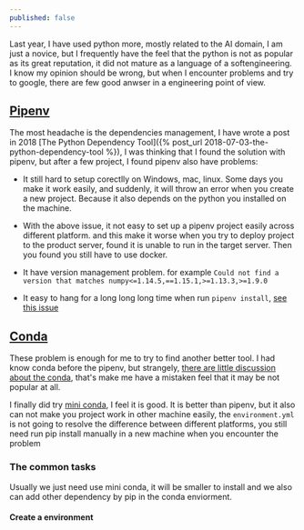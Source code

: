 ```yaml
---
published: false
---
```

Last year, I have used python more, mostly related to the AI domain, I am just a novice, but I frequently have the feel that the python is not as popular as its great reputation, it did not mature as a language of a softengineering. I know my opinion should be wrong, but when I encounter problems and try to google, there are few good anwser in a engineering point of view.  

## [Pipenv](https://pypi.org/project/pipenv/)  

The most headache is the dependencies management, I have wrote a post in 2018 [The Python Dependency Tool]({% post_url 2018-07-03-the-python-dependency-tool %}), I was thinking that I found the solution with pipenv, but after a few project, I found pipenv also have problems:  
- It still hard to setup corectlly on Windows, mac, linux. Some days you make it work easily, and suddenly, it will throw an error when you create a new project. Because it also depends on the python you installed on the machine.

- With the above issue, it not easy to set up a pipenv project easily across different platform. and this make it worse when you try to deploy project to the product server, found it is unable to run in the target server. Then you found you still have to use docker.

- It have version management problem. for example `Could not find a version that matches numpy<=1.14.5,==1.15.1,>=1.13.3,>=1.9.0`

- It easy to hang for a long long long time when run `pipenv install`, [see this issue](https://github.com/pypa/pipenv/issues/1816)


## [Conda](https://conda.io)  

These problem is enough for me to try to find another better tool. I had know conda before the pipenv, but strangely, [there are little discussion about the conda](https://www.reddit.com/r/Python/comments/93u6sn/as_we_talk_about_pipenvpoetry_why_not_conda_am_i/), that's make me have a mistaken feel that it may be not popular at all. 

I finally did try [mini conda](https://conda.io/miniconda.html), I feel it is good. It is better than pipenv, but it also can not make you project work in other machine easily, the `environment.yml` is not going to resolve the difference between different platforms, you still need run pip install manually in a new machine when you encounter the problem  

### The common tasks    

Usually we just need use mini conda, it will be smaller to install and we also can add other dependency by pip in the conda enviorment. 

#### Create a environment  

